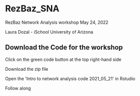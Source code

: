 # RezBaz_SNA
RezBaz Network Analysis workshop
May 24, 2022

Laura Dozal - iSchool
University of Arizona


## Download the Code for the workshop
Click on the green code button at the top right-hand side

Download the zip file

Open the 'Intro to network analysis code 2021_05_21' in Rstudio 

Follow along

